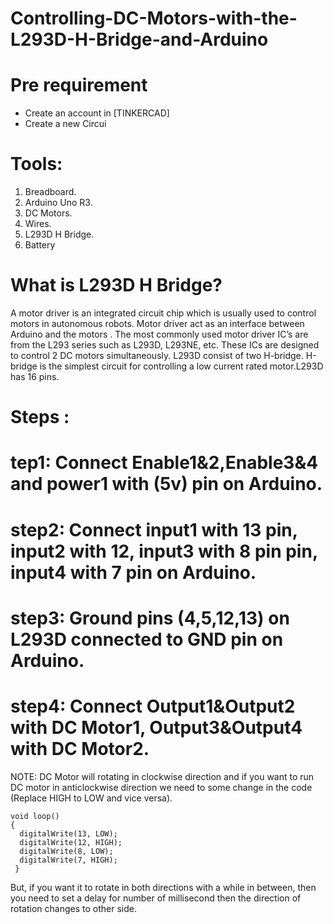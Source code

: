 # Controlling-DC-Motors-with-the-L293D-H-Bridge-and-Arduino
# Pre requirement
* Create an account in [TINKERCAD]
* Create a new Circui
# Tools:
1. Breadboard.
2. Arduino Uno R3.
3. DC Motors.
4. Wires.
5. L293D H Bridge.
6. Battery
# What is L293D H Bridge?
A motor driver is an integrated circuit chip which is usually used to control motors in autonomous robots. Motor driver act as an interface between Arduino and the motors . The most commonly used motor driver IC’s are from the L293 series such as L293D, L293NE, etc. These ICs are designed to control 2 DC motors simultaneously. L293D consist of two H-bridge. H-bridge is the simplest circuit for controlling a low current rated motor.L293D has 16 pins.

# Steps :
# tep1: Connect Enable1&2,Enable3&4 and power1 with (5v) pin on Arduino.
# step2: Connect input1 with 13 pin, input2 with 12, input3 with 8 pin pin, input4 with 7 pin on Arduino.
# step3: Ground pins (4,5,12,13) on L293D connected to GND pin on Arduino.
# step4: Connect Output1&Output2 with DC Motor1, Output3&Output4 with DC Motor2.
 NOTE: DC Motor will rotating in clockwise direction and if you want to run DC motor in anticlockwise direction we need to some change in the code (Replace HIGH to LOW and vice versa).
```
void loop()
{
  digitalWrite(13, LOW);
  digitalWrite(12, HIGH);
  digitalWrite(8, LOW);
  digitalWrite(7, HIGH);
 }
 ```
But, if you want it to rotate in both directions with a while in between, then you need to set a delay for number of millisecond then the direction of rotation changes to other side.
